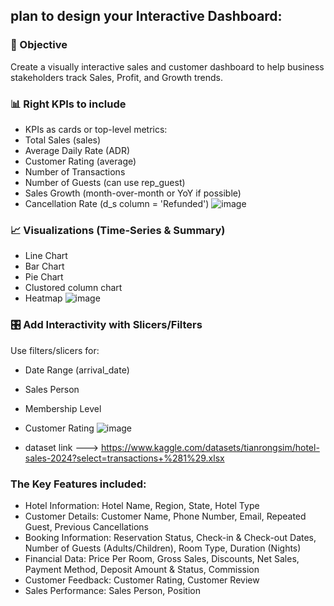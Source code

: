 ## plan to design your Interactive Dashboard:
### 🎯 Objective
Create a visually interactive sales and customer dashboard to help business stakeholders track Sales, Profit, and Growth trends.

### 📊 Right KPIs to include
* KPIs as cards or top-level metrics:
* Total Sales (sales)
* Average Daily Rate (ADR)
* Customer Rating (average)
* Number of Transactions
* Number of Guests (can use rep_guest)
* Sales Growth (month-over-month or YoY if possible)
* Cancellation Rate (d_s column = 'Refunded')
![image](https://github.com/user-attachments/assets/2bb21f30-c42b-426e-8120-b838d4ac32ed)

### 📈 Visualizations (Time-Series & Summary)
* Line Chart
* Bar Chart
* Pie Chart
* Clustored column chart
* Heatmap
![image](https://github.com/user-attachments/assets/ff2b1403-df7a-4a7a-8df6-9986045285c3)

### 🎛️ Add Interactivity with Slicers/Filters
Use filters/slicers for:
* Date Range (arrival_date)
* Sales Person
* Membership Level
* Customer Rating
![image](https://github.com/user-attachments/assets/6b5f27b0-2fde-489a-8c2d-5182e0269d20)

* dataset link ---> https://www.kaggle.com/datasets/tianrongsim/hotel-sales-2024?select=transactions+%281%29.xlsx

### The Key Features included:
* Hotel Information: Hotel Name, Region, State, Hotel Type
* Customer Details: Customer Name, Phone Number, Email, Repeated Guest, Previous Cancellations
* Booking Information: Reservation Status, Check-in & Check-out Dates, Number of Guests (Adults/Children), Room Type, Duration (Nights)
* Financial Data: Price Per Room, Gross Sales, Discounts, Net Sales, Payment Method, Deposit Amount & Status, Commission
* Customer Feedback: Customer Rating, Customer Review
* Sales Performance: Sales Person, Position
